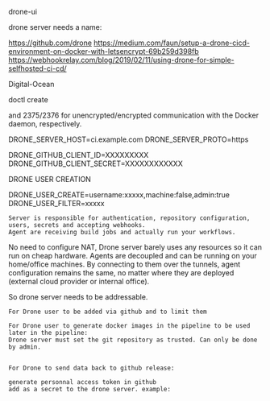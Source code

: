 drone-ui

drone server needs a name:


https://github.com/drone
https://medium.com/faun/setup-a-drone-cicd-environment-on-docker-with-letsencrypt-69b259d398fb
https://webhookrelay.com/blog/2019/02/11/using-drone-for-simple-selfhosted-ci-cd/

Digital-Ocean


doctl create 

and 2375/2376 for unencrypted/encrypted communication with the Docker daemon, respectively.

DRONE_SERVER_HOST=ci.example.com
DRONE_SERVER_PROTO=https


DRONE_GITHUB_CLIENT_ID=XXXXXXXXX
DRONE_GITHUB_CLIENT_SECRET=XXXXXXXXXXXX


DRONE USER CREATION

DRONE_USER_CREATE=username:xxxxx,machine:false,admin:true
DRONE_USER_FILTER=xxxxx


    Server is responsible for authentication, repository configuration, users, secrets and accepting webhooks.
    Agent are receiving build jobs and actually run your workflows.
	
No need to configure NAT, Drone server barely uses any resources so it can run on cheap hardware.
Agents are decoupled and can be running on your home/office machines. By connecting to them over the tunnels, agent configuration remains the same, no matter where they are deployed (external cloud provider or internal office).


So drone server needs to be addressable.


	
	For Drone user to be added via github and to limit them
	
	For Drone user to generate docker images in the pipeline to be used later in the pipeline:
	Drone server must set the git repository as trusted. Can only be done by admin.
	
	 
	For Drone to send data back to github release:
	
	generate personnal access token in github
	add as a secret to the drone server. example:

	  